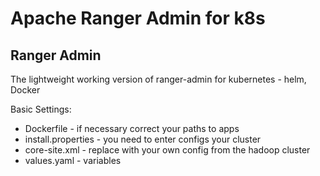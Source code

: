 # Apache Ranger Admin for k8s

## Ranger Admin

The lightweight working version of ranger-admin for kubernetes - helm, Docker

Basic Settings:
- Dockerfile - if necessary correct your paths to apps
- install.properties - you need to enter configs your cluster
- core-site.xml - replace with your own config from the hadoop cluster 
- values.yaml - variables




